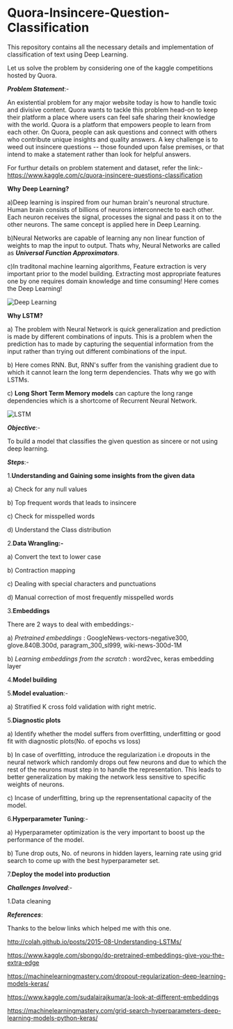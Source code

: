 # Quora-Insincere-Question-Classification

This repository contains all the necessary details and implementation of classification of text using Deep Learning.

Let us solve the problem by considering one of the kaggle competitions hosted by Quora.

_**Problem Statement**_:-

An existential problem for any major website today is how to handle toxic and divisive content. Quora wants to tackle this problem head-on to keep their platform a place where users can feel safe sharing their knowledge with the world. Quora is a platform that empowers people to learn from each other. On Quora, people can ask questions and connect with others who contribute unique insights and quality answers. A key challenge is to weed out insincere questions -- those founded upon false premises, or that intend to make a statement rather than look for helpful answers. 

For furthur details on problem statement and dataset, refer the link:-https://www.kaggle.com/c/quora-insincere-questions-classification

**Why Deep Learning?**

a)Deep learning is inspired from our human brain's neuronal structure. Human brain consists of billions of neurons interconnecte to each other. Each neuron receives the signal, processes the signal and pass it on to the other neurons. The same concept is applied here in Deep Learning.

b)Neural Networks are capable of learning any non linear function of weights to map the input to output. Thats why, Neural Networks are called as _**Universal Function Approximators**_. 

c)In traditonal machine learning algorithms, Feature extraction is very important prior to the model building. Extracting most appropriate features one by one requires domain knowledge and time consuming! Here comes the Deep Learning! 

![Deep Learning](https://cdn-images-1.medium.com/max/1600/1*ZX05x1xYgaVoa4Vn2kKS9g.png)

**Why LSTM?**

a) The problem with Neural Network is quick generalization and prediction is made by different combinations of inputs. This is a problem 
when the prediction has to made by capturing the sequential information from the input rather than trying out different combinations of the input. 

b) Here comes RNN. But, RNN's suffer from the vanishing gradient due to which it cannot learn the long term dependencies. Thats why we go with LSTMs.

c) __Long Short Term Memory models__ can capture the long range dependencies which is a shortcome of Recurrent Neural Network.

![LSTM](https://www.altumintelligence.com/altum-site/altum-intelligence/public/assets/time-series-prediction-using-lstm-deep-neural-networks/lstm_cell.png)

_**Objective**_:-

To build a model that classifies the given question as sincere or not using deep learning.

_**Steps**_:-

1.**Understanding and Gaining some insights from the given data**

a) Check for any null values

b) Top frequent words that leads to insincere

c) Check for misspelled words

d) Understand the Class distribution

2.**Data Wrangling:-** 

a) Convert the text to lower case

b) Contraction mapping

c) Dealing with special characters and punctuations

d) Manual correction of most frequently misspelled words

3.**Embeddings** 

There are 2 ways to deal with embeddings:-

a) _Pretrained embeddings_ : GoogleNews-vectors-negative300, glove.840B.300d, paragram_300_sl999, wiki-news-300d-1M 

b) _Learning embeddings from the scratch_ : word2vec, keras embedding layer

4.**Model building**

5.**Model evaluation**:-

a) Stratified K cross fold validation with right metric. 

5.**Diagnostic plots**

a) Identify whether the model suffers from overfitting, underfitting or good fit with diagnostic plots(No. of epochs vs loss)

b) In case of overfitting, introduce the regularization i.e dropouts in the neural network which randomly drops out few neurons and due to which the rest of the neurons must step in to handle the representation. This leads to better generalization by making the network less sensitive to specific weights of neurons.

c) Incase of underfitting, bring up the reprensentational capacity of the model.

6.**Hyperparameter Tuning**:-

a) Hyperparameter optimization is the very important to boost up the performance of the model.

b) Tune drop outs, No. of neurons in hidden layers, learning rate using grid search to come up with the best hyperparameter set.

7.**Deploy the model into production** 

_**Challenges Involved**_:-

1.Data cleaning

_**References**_:

Thanks to the below links which helped me with this one.

http://colah.github.io/posts/2015-08-Understanding-LSTMs/

https://www.kaggle.com/sbongo/do-pretrained-embeddings-give-you-the-extra-edge

https://machinelearningmastery.com/dropout-regularization-deep-learning-models-keras/

https://www.kaggle.com/sudalairajkumar/a-look-at-different-embeddings

https://machinelearningmastery.com/grid-search-hyperparameters-deep-learning-models-python-keras/






